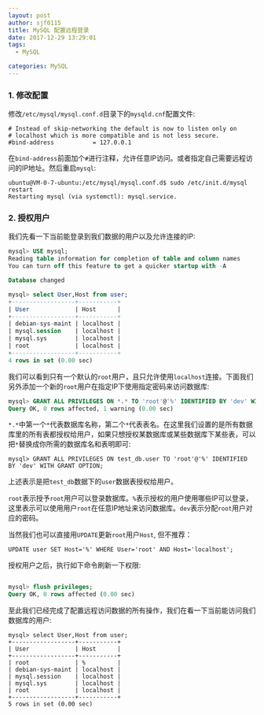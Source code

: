 ```yaml
---
layout: post
author: sjf0115
title: MySQL 配置远程登录
date: 2017-12-29 13:29:01
tags:
  - MySQL

categories: MySQL
---
```


### 1. 修改配置

修改`/etc/mysql/mysql.conf.d`目录下的`mysqld.cnf`配置文件:
```
# Instead of skip-networking the default is now to listen only on
# localhost which is more compatible and is not less secure.
#bind-address           = 127.0.0.1
```
在`bind-address`前面加个`#`进行注释，允许任意IP访问。或者指定自己需要远程访问的IP地址。然后重启`mysql`:
```
ubuntu@VM-0-7-ubuntu:/etc/mysql/mysql.conf.d$ sudo /etc/init.d/mysql restart
Restarting mysql (via systemctl): mysql.service.
```
### 2. 授权用户

我们先看一下当前能登录到我们数据的用户以及允许连接的IP:
```sql
mysql> USE mysql;
Reading table information for completion of table and column names
You can turn off this feature to get a quicker startup with -A

Database changed

mysql> select User,Host from user;
+------------------+-----------+
| User             | Host      |
+------------------+-----------+
| debian-sys-maint | localhost |
| mysql.session    | localhost |
| mysql.sys        | localhost |
| root             | localhost |
+------------------+-----------+
4 rows in set (0.00 sec)
```
我们可以看到只有一个默认的`root`用户，且只允许使用`localhost`连接。下面我们另外添加一个新的`root`用户在指定IP下使用指定密码来访问数据库:
```sql
mysql> GRANT ALL PRIVILEGES ON *.* TO 'root'@'%' IDENTIFIED BY 'dev' WITH GRANT OPTION;
Query OK, 0 rows affected, 1 warning (0.00 sec)
```

`*.*`中第一个`*`代表数据库名称，第二个`*`代表表名。在这里我们设置的是所有数据库里的所有表都授权给用户，如果只想授权某数据库或某些数据库下某些表，可以把`*`替换成你所需的数据库名和表明即可:
```
mysql> GRANT ALL PRIVILEGES ON test_db.user TO 'root'@'%' IDENTIFIED BY 'dev' WITH GRANT OPTION;
```
上述表示是把`test_db`数据下的`user`数据表授权给用户。

`root`表示授予`root`用户可以登录数据库。`%`表示授权的用户使用哪些IP可以登录，这里表示可以使用用户`root`在任意IP地址来访问数据库。`dev`表示分配`root`用户对应的密码。

当然我们也可以直接用`UPDATE`更新`root`用户`Host`, 但不推荐：
```
UPDATE user SET Host='%' WHERE User='root' AND Host='localhost';
```
授权用户之后，执行如下命令刷新一下权限:
```sql

mysql> flush privileges;
Query OK, 0 rows affected (0.00 sec)
```
至此我们已经完成了配置远程访问数据的所有操作，我们在看一下当前能访问我们数据库的用户:
```
mysql> select User,Host from user;
+------------------+-----------+
| User             | Host      |
+------------------+-----------+
| root             | %         |
| debian-sys-maint | localhost |
| mysql.session    | localhost |
| mysql.sys        | localhost |
| root             | localhost |
+------------------+-----------+
5 rows in set (0.00 sec)
```
